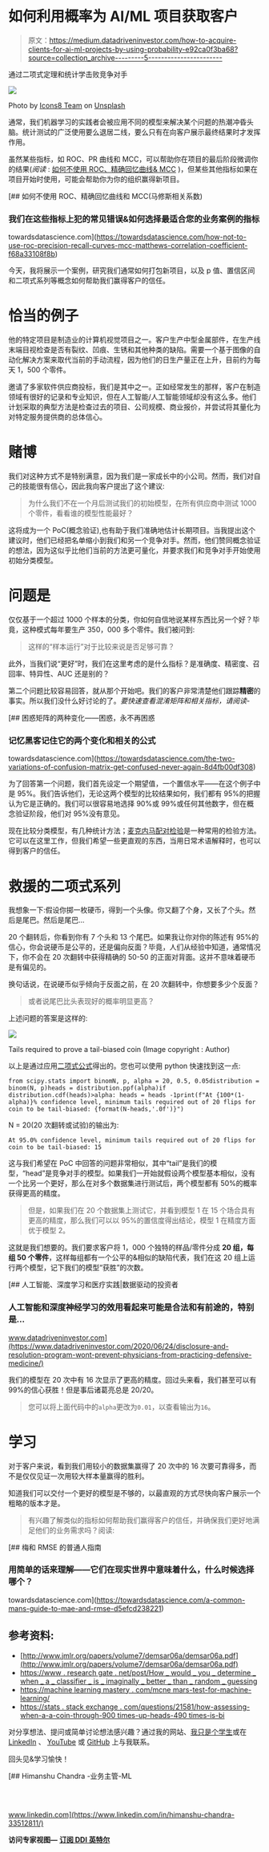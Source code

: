 # 如何利用概率为 AI/ML 项目获取客户

> 原文：<https://medium.datadriveninvestor.com/how-to-acquire-clients-for-ai-ml-projects-by-using-probability-e92ca0f3ba68?source=collection_archive---------5----------------------->

通过二项式定理和统计学击败竞争对手

![](img/56f0c40dbb1c014ecbc3028773667d46.png)

Photo by [Icons8 Team](https://unsplash.com/@icons8?utm_source=medium&utm_medium=referral) on [Unsplash](https://unsplash.com?utm_source=medium&utm_medium=referral)

通常，我们机器学习的实践者会被应用不同的模型来解决某个问题的热潮冲昏头脑。统计测试的广泛使用要么退居二线，要么只有在向客户展示最终结果时才发挥作用。

虽然某些指标，如 ROC、PR 曲线和 MCC，可以帮助你在项目的最后阶段微调你的结果(*阅读* : [如何不使用 ROC、精确回忆曲线& MCC](https://towardsdatascience.com/how-not-to-use-roc-precision-recall-curves-mcc-matthews-correlation-coefficient-f68a33108f8b) )，但某些其他指标如果在项目开始时使用，可能会帮助你为你的组织赢得新项目。

[](https://towardsdatascience.com/how-not-to-use-roc-precision-recall-curves-mcc-matthews-correlation-coefficient-f68a33108f8b) [## 如何不使用 ROC、精确回忆曲线和 MCC(马修斯相关系数)

### 我们在这些指标上犯的常见错误&如何选择最适合您的业务案例的指标

towardsdatascience.com](https://towardsdatascience.com/how-not-to-use-roc-precision-recall-curves-mcc-matthews-correlation-coefficient-f68a33108f8b) 

今天，我将展示一个案例，研究我们通常如何打包新项目，以及 p 值、置信区间和二项式系列等概念如何帮助我们赢得客户的信任。

# 恰当的例子

他的特定项目是制造业的计算机视觉项目之一。客户生产中型金属部件，在生产线末端目视检查是否有裂纹、凹痕、生锈和其他种类的缺陷。需要一个基于图像的自动化解决方案来取代当前的手动流程，因为他们的日生产量正在上升，目前约为每天 1，500 个零件。

邀请了多家软件供应商投标，我们是其中之一。正如经常发生的那样，客户在制造领域有很好的记录和专业知识，但在人工智能/人工智能领域却没有这么多。他们计划采取的典型方法是检查过去的项目、公司规模、商业报价，并尝试将其量化为对特定服务提供商的总体信心。

# 赌博

我们对这种方式不是特别满意，因为我们是一家成长中的小公司。然而，我们对自己的技能很有信心，因此我向客户提出了这个建议:

> 为什么我们不在一个月后测试我们的初始模型，在所有供应商中测试 1000 个零件，看看谁的模型性能最好？

这将成为一个 PoC(概念验证),也有助于我们准确地估计长期项目。当我提出这个建议时，他们已经把名单缩小到我们和另一个竞争对手。然而，他们赞同概念验证的想法，因为这似乎比他们当前的方法更可量化，并要求我们和竞争对手开始使用初始分类模型。

# 问题是

仅仅基于一个超过 1000 个样本的分类，你如何自信地说某样东西比另一个好？毕竟，这种模式每年要生产 350，000 多个零件。我们被问到:

> 这样的“样本运行”对于比较来说是否足够可靠？

此外，当我们说“更好”时，我们在这里考虑的是什么指标？是准确度、精密度、召回率、特异性、AUC 还是别的？

第二个问题比较容易回答，就从那个开始吧。我们的客户非常清楚他们跟踪**精密**的事实。所以我们没什么好讨论的了。*要快速查看混淆矩阵和相关指标，请阅读-*

[](https://towardsdatascience.com/the-two-variations-of-confusion-matrix-get-confused-never-again-8d4fb00df308) [## 困惑矩阵的两种变化——困惑，永不再困惑

### 记忆黑客记住它的两个变化和相关的公式

towardsdatascience.com](https://towardsdatascience.com/the-two-variations-of-confusion-matrix-get-confused-never-again-8d4fb00df308) 

为了回答第一个问题，我们首先设定一个期望值，一个置信水平——在这个例子中是 95%。我们告诉他们，无论这两个模型的比较结果如何，我们都有 95%的把握认为它是正确的。我们可以很容易地选择 90%或 99%或任何其他数字，但在概念验证阶段，他们对 95%没有意见。

现在比较分类模型，有几种统计方法；[麦克内马配对检验](https://machinelearningmastery.com/mcnemars-test-for-machine-learning/)是一种常用的检验方法。它可以在这里工作，但我们希望一些更直观的东西，当用日常术语解释时，也可以得到客户的信任。

# 救援的二项式系列

我想象一下:假设你掷一枚硬币，得到一个头像。你又翻了个身，又长了个头。然后是尾巴。然后是尾巴...

20 个翻转后，你看到你有 7 个头和 13 个尾巴。如果我让你对你的陈述有 95%的信心，你会说硬币是公平的，还是偏向反面？毕竟，人们从经验中知道，通常情况下，你不会在 20 次翻转中获得精确的 50-50 的正面对背面。这并不意味着硬币是有偏见的。

换句话说，在说硬币似乎倾向于反面之前，在 20 次翻转中，你想要多少个反面？

> 或者说尾巴比头表现好的概率明显更高？

上述问题的答案是这样的:

![](img/62dc22b7730de312d8535d872dff4846.png)

Tails required to prove a tail-biased coin (Image copyright : Author)

以上是通过应用[二项式公式](https://stats.stackexchange.com/questions/21581/how-to-assess-whether-a-coin-tossed-900-times-and-comes-up-heads-490-times-is-bi)得出的。您也可以使用 python 快速找到这一点:

```
from scipy.stats import binomN, p, alpha = 20, 0.5, 0.05distribution = binom(N, p)heads = distribution.ppf(alpha)if distribution.cdf(heads)>alpha: heads = heads -1print(f"At {100*(1-alpha)}% confidence level, minimum tails required out of 20 flips for coin to be tail-biased: {format(N-heads,'.0f')}")
```

N = 20(20 次翻转或试验)的输出为:

```
At 95.0% confidence level, minimum tails required out of 20 flips for coin to be tail-biased: 15
```

这与我们希望在 PoC 中回答的问题非常相似，其中“tail”是我们的模型，“head”是竞争对手的模型。如果我们一开始就假设两个模型基本相似，没有一个比另一个更好，那么在对多个数据集进行测试后，两个模型都有 50%的概率获得更高的精度。

> 但是，如果我们在 20 个数据集上测试它，并看到模型 1 在 15 个场合具有更高的精度，那么我们可以以 95%的置信度得出结论，模型 1 在精度方面优于模型 2。

这就是我们想要的。我们要求客户将 1，000 个独特的样品/零件分成 **20 组，每组 50 个零件**，这样每组都有一个公平的&相似的缺陷代表，我们在这 20 组上运行两个模型，记下我们的模型“获胜”的次数。

[](https://www.datadriveninvestor.com/2020/06/24/disclosure-and-resolution-program-wont-prevent-physicians-from-practicing-defensive-medicine/) [## 人工智能、深度学习和医疗实践|数据驱动的投资者

### 人工智能和深度神经学习的效用看起来可能是合法和有前途的，特别是…

www.datadriveninvestor.com](https://www.datadriveninvestor.com/2020/06/24/disclosure-and-resolution-program-wont-prevent-physicians-from-practicing-defensive-medicine/) 

我们的模型在 20 次中有 16 次显示了更高的精度。回过头来看，我们甚至可以有 99%的信心获胜！但是事后诸葛亮总是 20/20。

> 您可以将上面代码中的`alpha`更改为`0.01`，以查看输出为`16`。

# 学习

对于客户来说，看到我们用较小的数据集赢得了 20 次中的 16 次要可靠得多，而不是仅仅见证一次用较大样本量赢得的胜利。

知道我们可以交付一个更好的模型是不够的，以最直观的方式尽快向客户展示一个粗略的版本才是。

> 有兴趣了解类似的指标如何帮助我们赢得客户的信任，并确保我们更好地满足他们的业务需求吗？阅读:

[](https://towardsdatascience.com/a-common-mans-guide-to-mae-and-rmse-d5efcd238221) [## 梅和 RMSE 的普通人指南

### 用简单的话来理解——它们在现实世界中意味着什么，什么时候选择哪个？

towardsdatascience.com](https://towardsdatascience.com/a-common-mans-guide-to-mae-and-rmse-d5efcd238221) 

## 参考资料:

*   [http://www.jmlr.org/papers/volume7/demsar06a/demsar06a.pdf](http://www.jmlr.org/papers/volume7/demsar06a/demsar06a.pdf)
*   [https://www . research gate . net/post/How _ would _ you _ determine _ when _ a _ classifier _ is _ imaginally _ better _ than _ random _ guessing](https://www.researchgate.net/post/How_would_you_determine_whether_a_classifier_is_significantly_better_than_random_guessing)
*   [https://machine learning mastery . com/mcne mars-test-for-machine-learning/](https://machinelearningmastery.com/mcnemars-test-for-machine-learning/)
*   [https://stats . stack exchange . com/questions/21581/how-assessing-when-a-a-coin-through-900 times-up-heads-490 times-is-bi](https://stats.stackexchange.com/questions/21581/how-to-assess-whether-a-coin-tossed-900-times-and-comes-up-heads-490-times-is-bi)

对分享想法、提问或简单讨论想法感兴趣？通过我的网站、[我只是个学生](http://iamjustastudent.com/about)或在 [LinkedIn](https://www.linkedin.com/in/himanshu-chandra-33512811/) 、 [YouTube](https://www.youtube.com/channel/UChNybQwpqrX9SOc1D4K_x5Q) 或 [GitHub](https://github.com/HCGrit/MachineLearning-iamJustAStudent) 上与我联系。

回头见&学习愉快！

[](https://www.linkedin.com/in/himanshu-chandra-33512811/) [## Himanshu Chandra -业务主管-ML

### ​

www.linkedin.com](https://www.linkedin.com/in/himanshu-chandra-33512811/) 

**访问专家视图—** [**订阅 DDI 英特尔**](https://datadriveninvestor.com/ddi-intel)
